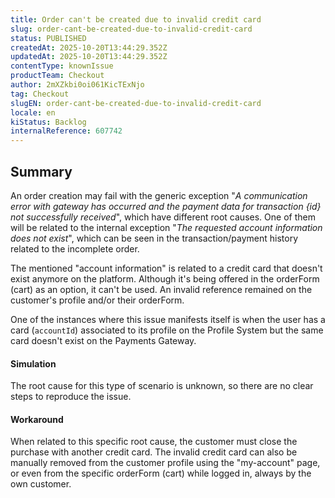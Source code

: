 ```yaml
---
title: Order can't be created due to invalid credit card
slug: order-cant-be-created-due-to-invalid-credit-card
status: PUBLISHED
createdAt: 2025-10-20T13:44:29.352Z
updatedAt: 2025-10-20T13:44:29.352Z
contentType: knownIssue
productTeam: Checkout
author: 2mXZkbi0oi061KicTExNjo
tag: Checkout
slugEN: order-cant-be-created-due-to-invalid-credit-card
locale: en
kiStatus: Backlog
internalReference: 607742
---
```


## Summary


An order creation may fail with the generic exception "_A communication error with gateway has occurred and the payment data for transaction {id} not successfully received_", which have different root causes. One of them will be related to the internal exception "_The requested account information does not exist_", which can be seen in the transaction/payment history related to the incomplete order.

The mentioned "account information" is related to a credit card that doesn't exist anymore on the platform. Although it's being offered in the orderForm (cart) as an option, it can't be used. An invalid reference remained on the customer's profile and/or their orderForm.

One of the instances where this issue manifests itself is when the user has a card (`accountId`) associated to its profile on the Profile System but the same card doesn't exist on the Payments Gateway.


#### Simulation


The root cause for this type of scenario is unknown, so there are no clear steps to reproduce the issue.


#### Workaround


When related to this specific root cause, the customer must close the purchase with another credit card. The invalid credit card can also be manually removed from the customer profile using the "my-account" page, or even from the specific orderForm (cart) while logged in, always by the own customer.


